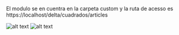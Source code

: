 El modulo se en cuentra en la carpeta custom y la ruta de 
acesso es https://localhost/delta/cuadrados/articles

![alt text](https://raw.githubusercontent.com/username/projectname/branch/path/to/img.png)
![alt text](https://raw.githubusercontent.com/username/projectname/branch/path/to/img.png)